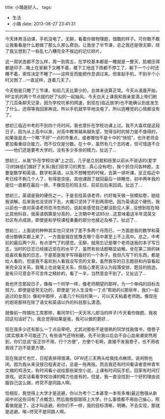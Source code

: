 title: 小璐是好人。
tags:
  - 生活
  - 小璐
date: 2013-06-27 23:41:31
---

今天体育活动课，手机没电了，无聊，看着你做物理题，很酷的样子。可你敢不敢让我看看是什么题做了那么久那么费劲。让我坐了半节课，总之我还是很无聊，除了我又想到了一些乱七八糟完全不挨边的记忆碎片。

这一周状态都不怎么样，周一到周五，在学校基本都是一睡就是一整天，脸被压得都是印子&#8230;晚上在家躺下又睡不着，楼下工地连下雨都不停工了，躺下一个小时还睡不着，索性决定不睡了——这样反而能把作息调过来。但拿起手机，不到半个小时又困了&#8230;一直这样，连着几天了。

今天倒是只睡了三节课，和前几天比算少的，总体来说算正常。今天从凌晨开始，RP主机的两个节点就约好了似的一起抽风。今天白天上课我和我亲爱滴上帝们刷了几百条聊天记录，因为学校坑爹的网速，到现在(临近放学)也不能确认到底发生了什么，还得等我回家再说。所以手机就早早地没电了，所以连睡觉的心情都没有了。

想初三临近中考的不到四个月时间，我也曾扑在学校功课上过。我不大喜欢提这段日子，因为从上高中以来，对高中教育越来越失望，觉得当时的努力是不值得的，如果我是去一个略“不好”一点的市重点，或者哪怕不是十中的“快班”，也许老师会更加看重综合能力，而不仅仅是分数。在十中，虽然有几个志同者，但可惜道不合——他们还是要考大学的，没有多少多余的精力。扯远了&#8230;

想初三，从我“扑在学校功课”上之后，几乎是立刻就和班里以前从不说话的(爱学习)的妹纸们搞好了关系(我们班学习的男生&#8230;真心没有吧)，挨个抓住问各种题，主要是数学和英语。数学和英语，以及不想睡觉的时候，去第一排听课，反正临近中考已经不剩几个人了，有得是空座。其他课困了就回最后一排睡觉，初中两年我的座位一直都在最后一排，不像现在的班主任，前前后后来回调。扯远了&#8230;

想初三，英语是我的硬伤之一，于是去找英语老师，约好每天做一张模拟卷，她给我讲解。后来我也没坚持下去，大概只坚持了不到两周吧。因为英语这个硬伤，我以前也一直对英语老师忽冷忽热的，说起来感觉自己都没脸见人家&#8230;没想到现在相比其他科目，我英语倒算是分高的，上次期中考试85分&#8230;这意味着这半年混英文社区有点成效，即使是和学校课程重叠的部分也接近及格了。扯远了&#8230;

想初三，上面说的种种其实也只坚持了差不多两个月而已，一方面是我的数学和英语分数确实都上来了，一方面是我在犹豫去哪个高中甚至上不上高中。总之，中考前的最后两个月，有点泄气了的感觉。无聊，就用忘记是哪个老师送我的本子写日志，当时的日志已经接近现在的水平了，虽然有些话题略显幼稚。坐在第二排的妹纸喜欢看我的日志，于是那是我字写得最好的一个本子。我但凡写下的东西，都是给人看的，但是我不喜欢别人看我没写完的文章。虽然我写的日志题目和内容看起来完全没关系，我嘴上也说毫无关系，但我心里死活认为段落安排，题目的挑选，是有只可意会不可言传之精妙的，看了一半，当然意会不到了。又扯远了&#8230;

我也怀念那段日子，像每一个同学一样，像老师期望的那样，为一个单纯的目标去努力，即使是徒劳无功的，即使是“对人生没有一丁点”帮助的(《那些年，我们一起追过的女孩》). 像初中那样，占着几个科目的第一，可以天天粘着老师跑。像现在的炮哥那样在除了语文和英语以外的科目那么潇洒。

就像前一阵搞社工库那样，看同学们一天天吊儿郎当的样子(今天看你做题，我收回这句话好了)，我总觉得如果是我，我可以做的更好&#8230;

现在我多少还有那么一丁点自卑吧，尤其对那些不是很熟的同学找我借书，借卷子(其实根本不可能还了), 有些语气还特别硬。先不论我以后会不会心血来潮突然用到，你们总说“反正你不用，行个方便”，方便个毛啊，直接不发我卷子，也不用收我钱了岂不是更方便。

现在我说忙也忙，日程表排得很满，GFW还三天两头给我找点麻烦。说闲倒也闲，因为我从来没按日程表走过，总是一拖再拖。而且我还有时间看读者意林青年文摘的鸡汤文，有时间看小说绘那些架空小说，上课有时间玩手机，回家有时间打游戏。说实话看看学校功课的精力也是有的，但是，我一直没找到一个好的理由说服自己这么做，终究不是同路人啊。

恰相反，我觉得上大学才是逃避，你以为考个二本甚至一本有多难(最近勉强从新闻中对这些词有了点概念), 然后我按部就班上大学，什么事情都不用自己操心，照着做就是了，这才叫逃避。和你们不一样，我的目标清晰，明确，不去实现，那就是逃避。唉~终究不是同路人啊。